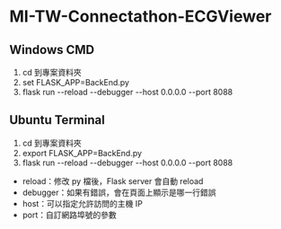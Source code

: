 # MI-TW-Connectathon-ECGViewer

## Windows CMD
1. cd 到專案資料夾
2. set FLASK_APP=BackEnd.py
3. flask run --reload --debugger --host 0.0.0.0 --port 8088

## Ubuntu Terminal
1. cd 到專案資料夾
2. export FLASK_APP=BackEnd.py
3. flask run --reload --debugger --host 0.0.0.0 --port 8088

- reload：修改 py 檔後，Flask server 會自動 reload
- debugger：如果有錯誤，會在頁面上顯示是哪一行錯誤
- host：可以指定允許訪問的主機 IP
- port：自訂網路埠號的參數
